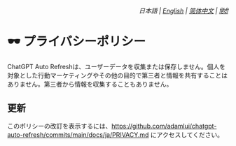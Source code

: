 <div align="right">
    <h6>
        <picture>
            <source type="image/svg+xml" media="(prefers-color-scheme: dark)" srcset="https://media.chatgptautorefresh.com/images/icons/earth/white/icon32.svg">
            <img height=14 src="https://media.chatgptautorefresh.com/images/icons/earth/black/icon32.svg">
        </picture>
        &nbsp;日本語 |
        <a href="../PRIVACY.md">English</a> |
        <a href="../zh-cn/PRIVACY.md">简体中文</a> |
        <a href="../hi/PRIVACY.md">हिंदी</a>
    </h6>
</div>

# 🕶️ プライバシーポリシー

ChatGPT Auto Refreshは、ユーザーデータを収集または保存しません。個人を対象とした行動マーケティングやその他の目的で第三者と情報を共有することはありません。第三者から情報を収集することもありません。

## 更新

このポリシーの改訂を表示するには、https://github.com/adamlui/chatgpt-auto-refresh/commits/main/docs/ja/PRIVACY.md にアクセスしてください。
